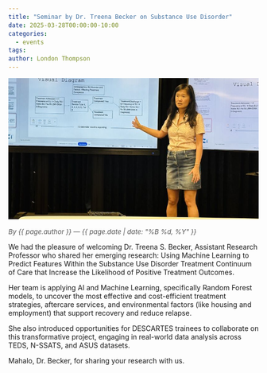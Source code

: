 ```yaml
---
title: "Seminar by Dr. Treena Becker on Substance Use Disorder"
date: 2025-03-28T00:00:00-10:00
categories:
  - events
tags:
author: London Thompson
---
```


<img src="/assets/images/news-events-photos/2025-03-28-seminar-treena.jpeg" alt="Dr. Treena Becker giving a seminar on using machine learning for substance use disorder treatment" style="max-width: 100%; width: auto; height: auto;">

<span style="display: block; font-size: 0.95em; color: #555; margin-bottom: 1em;"><em>By {{ page.author }} — {{ page.date | date: "%B %d, %Y" }}</em></span>

We had the pleasure of welcoming Dr. Treena S. Becker, Assistant Research Professor who shared her emerging research: Using Machine Learning to Predict Features Within the Substance Use Disorder Treatment Continuum of Care that Increase the Likelihood of Positive Treatment Outcomes.

Her team is applying AI and Machine Learning, specifically Random Forest models, to uncover the most effective and cost-efficient treatment strategies, aftercare services, and environmental factors (like housing and employment) that support recovery and reduce relapse.

She also introduced opportunities for DESCARTES trainees to collaborate on this transformative project, engaging in real-world data analysis across TEDS, N-SSATS, and ASUS datasets.

Mahalo, Dr. Becker, for sharing your research with us.
